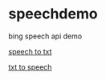 # speechdemo
bing speech api demo

[speech to txt](https://youngspring1.github.io/speechdemo/speech2txt.html)

[txt to speech](https://youngspring1.github.io/speechdemo/txt2speech.html)
